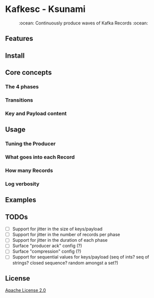 # Kafkesc - Ksunami

<p align="center">
    :ocean: Continuously produce waves of Kafka Records :ocean:
</p>

## Features

## Install

## Core concepts

### The 4 phases

### Transitions

### Key and Payload content

## Usage

### Tuning the Producer

### What goes into each Record

### How many Records

### Log verbosity

## Examples

## TODOs

* [ ] Support for jitter in the size of keys/payload
* [ ] Support for jitter in the number of records per phase
* [ ] Support for jitter in the duration of each phase
* [ ] Surface "producer ack" config (?)
* [ ] Surface "compression" config (?)
* [ ] Support for sequential values for keys/payload (seq of ints? seq of strings? closed sequence? random amongst a set?)

## License

[Apache License 2.0](./LICENSE)
